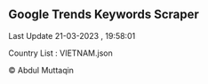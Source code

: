 

## Google Trends Keywords Scraper 
 
Last Update 21-03-2023 , 19:58:01

Country List :
VIETNAM.json



© Abdul Muttaqin 
